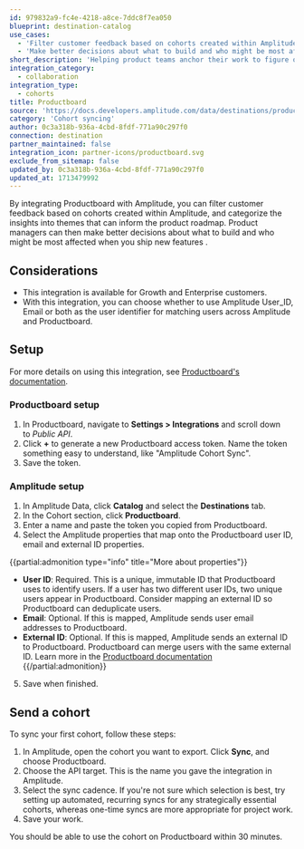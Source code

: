```yaml
---
id: 979832a9-fc4e-4218-a8ce-7ddc8f7ea050
blueprint: destination-catalog
use_cases:
  - 'Filter customer feedback based on cohorts created within Amplitude and categorize the insights into themes that can inform the product roadmap.'
  - 'Make better decisions about what to build and who might be most affected when you ship new features.'
short_description: 'Helping product teams anchor their work to figure out what and why to build next.'
integration_category:
  - collaboration
integration_type:
  - cohorts
title: Productboard
source: 'https://docs.developers.amplitude.com/data/destinations/productboard'
category: 'Cohort syncing'
author: 0c3a318b-936a-4cbd-8fdf-771a90c297f0
connection: destination
partner_maintained: false
integration_icon: partner-icons/productboard.svg
exclude_from_sitemap: false
updated_by: 0c3a318b-936a-4cbd-8fdf-771a90c297f0
updated_at: 1713479992
---
```


By integrating Productboard with Amplitude, you can filter customer feedback based on cohorts created within Amplitude, and categorize the insights into themes that can inform the product roadmap. Product managers can then make better decisions about what to build and who might be most affected when you ship new features .

## Considerations

- This integration is available for Growth and Enterprise customers.
- With this integration, you can choose whether to use Amplitude User_ID, Email or both as the user identifier for matching users across Amplitude and Productboard.

## Setup

For more details on using this integration, see [Productboard's documentation](https://support.productboard.com/hc/en-us/articles/4415882801299-Integrate-Productboard-with-Amplitude-to-combine-behavioral-data-with-customer-feedback?utm_medium=referral&utm_source=partner&utm_campaign=pt_aw_all_support_all_product-release_fy22q1&utm_content=product-release-amplitude-helpcenter).

### Productboard setup

1. In Productboard, navigate to **Settings > Integrations** and scroll down to *Public API*.
2. Click **+** to generate a new Productboard access token. Name the token something easy to understand, like "Amplitude Cohort Sync".
3. Save the token.

### Amplitude setup

1. In Amplitude Data, click **Catalog** and select the **Destinations** tab.
2. In the Cohort section, click **Productboard**.
3. Enter a name and paste the token you copied from Productboard.
4. Select the Amplitude properties that map onto the Productboard user ID, email and external ID properties.
   
{{partial:admonition type="info" title="More about properties"}}
- **User ID**: <span class="required">Required</span>. This is a unique, immutable ID that Productboard uses to identify users. If a user has two different user IDs, two unique users appear in Productboard. Consider mapping an external ID so Productboard can deduplicate users.
- **Email**: <span class="optional">Optional</span>. If this is mapped, Amplitude sends user email addresses to Productboard.
- **External ID**: <span class="optional">Optional</span>. If this is mapped, Amplitude sends an external ID to Productboard. Productboard can merge users with the same external ID. Learn more in the [Productboard documentation](https://support.productboard.com/hc/en-us/articles/9140206978707-External-ID-Management-FAQs-and-Troubleshooting)
{{/partial:admonition}}   
      
5. Save when finished.

## Send a cohort

To sync your first cohort, follow these steps:

1. In Amplitude, open the cohort you want to export. Click **Sync**, and choose Productboard.
2. Choose the API target. This is the name you gave the integration in Amplitude.
3. Select the sync cadence. If you're not sure which selection is best, try setting up automated, recurring syncs for any strategically essential cohorts, whereas one-time syncs are more appropriate for project work.
4. Save your work.

You should be able to use the cohort on Productboard within 30 minutes.
